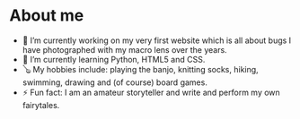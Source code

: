 # About me

- 🔭 I’m currently working on my very first website which is all about bugs I have photographed with my macro lens over the years.
- 🌱 I’m currently learning Python, HTML5 and CSS.
- 🪕 My hobbies include: playing the banjo, knitting socks, hiking, swimming, drawing and (of course) board games.
- ⚡ Fun fact: I am an amateur storyteller and write and perform my own fairytales.

